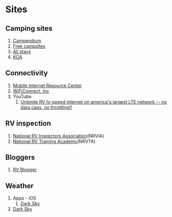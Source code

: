 # Sites

## Camping sites

1. [Campendium](https://www.campendium.com/)
1. [Free campsites](https://freecampsites.net/)
1. [All stays](https://allstays.com/)
1. [KOA](https://koa.com/)

## Connectivity

1. [Mobile Internet Resource Center](https://www.rvmobileinternet.com/)
1. [WiFiConnect, Inc](https://www.stayconnectedinc.net/)
1. YouTube
    1. [Unlimite RV hi-speed internet on america's largest LTE network -- no data caps, no throttling!!](https://www.youtube.com/watch?v=hXRsZhMgwPg)

## RV inspection

1. [National RV Inspectors Association](https://nrvia.org/)(NRVIA)
1. [National RV Training Academy](https://nrvta.com/)(NRVTA)

## Bloggers

1. [RV Blogger](https://rvblogger.com/)

## Weather

1. Apps - iOS
    1. [Dark Sky](https://darksky.net/app)
1. [Dark Sky](http://darksky.net)
